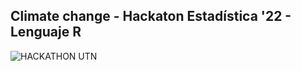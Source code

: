 ## Climate change - Hackaton Estadística '22 - Lenguaje R
![HACKATHON UTN](https://user-images.githubusercontent.com/83845164/198888674-053ec718-e5b7-4132-91ab-6d6aa2e49e3e.png)
